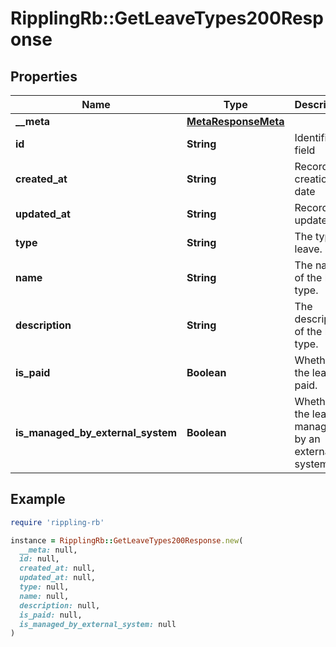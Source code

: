 # RipplingRb::GetLeaveTypes200Response

## Properties

| Name | Type | Description | Notes |
| ---- | ---- | ----------- | ----- |
| **__meta** | [**MetaResponseMeta**](MetaResponseMeta.md) |  | [optional] |
| **id** | **String** | Identifier field |  |
| **created_at** | **String** | Record creation date |  |
| **updated_at** | **String** | Record update date |  |
| **type** | **String** | The type of leave. |  |
| **name** | **String** | The name of the leave type. |  |
| **description** | **String** | The description of the leave type. | [optional] |
| **is_paid** | **Boolean** | Whether the leave is paid. |  |
| **is_managed_by_external_system** | **Boolean** | Whether the leave is managed by an external system. |  |

## Example

```ruby
require 'rippling-rb'

instance = RipplingRb::GetLeaveTypes200Response.new(
  __meta: null,
  id: null,
  created_at: null,
  updated_at: null,
  type: null,
  name: null,
  description: null,
  is_paid: null,
  is_managed_by_external_system: null
)
```

